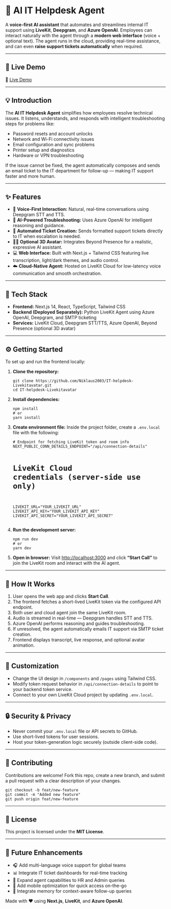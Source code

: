 <h1>🧠 AI IT Helpdesk Agent</h1>

<p>
A <b>voice-first AI assistant</b> that automates and streamlines internal IT support using <b>LiveKit</b>, <b>Deepgram</b>, and <b>Azure OpenAI</b>.  
Employees can interact naturally with the agent through a <b>modern web interface</b> (voice + optional text).  
The agent runs in the cloud, providing real-time assistance, and can even <b>raise support tickets automatically</b> when required.
</p>

<hr>

<h2>🚀 Live Demo</h2>
<p>
🔗 <a href="https://it-helpdesk-agent.netlify.app" target="_blank">Live Demo</a>  
</p>

<hr>

<h2>💡 Introduction</h2>
<p>
The <b>AI IT Helpdesk Agent</b> simplifies how employees resolve technical issues.  
It listens, understands, and responds with intelligent troubleshooting steps for problems like:
</p>
<ul>
  <li>Password resets and account unlocks</li>
  <li>Network and Wi-Fi connectivity issues</li>
  <li>Email configuration and sync problems</li>
  <li>Printer setup and diagnostics</li>
  <li>Hardware or VPN troubleshooting</li>
</ul>

<p>
If the issue cannot be fixed, the agent automatically composes and sends an email ticket to the IT department for follow-up — making IT support faster and more human.
</p>

<hr>

<h2>✨ Features</h2>
<ul>
  <li>🎤 <b>Voice-First Interaction:</b> Natural, real-time conversations using Deepgram STT and TTS.</li>
  <li>🤖 <b>AI-Powered Troubleshooting:</b> Uses Azure OpenAI for intelligent reasoning and guidance.</li>
  <li>📧 <b>Automated Ticket Creation:</b> Sends formatted support tickets directly to IT when escalation is needed.</li>
  <li>🧍‍♂️ <b>Optional 3D Avatar:</b> Integrates Beyond Presence for a realistic, expressive AI assistant.</li>
  <li>💻 <b>Web Interface:</b> Built with Next.js + Tailwind CSS featuring live transcription, light/dark themes, and audio control.</li>
  <li>☁️ <b>Cloud-Native Agent:</b> Hosted on LiveKit Cloud for low-latency voice communication and smooth orchestration.</li>
</ul>

<hr>

<h2>🧰 Tech Stack</h2>
<ul>
  <li><b>Frontend:</b> Next.js 14, React, TypeScript, Tailwind CSS</li>
  <li><b>Backend (Deployed Separately):</b> Python LiveKit Agent using Azure OpenAI, Deepgram, and SMTP ticketing</li>
  <li><b>Services:</b> LiveKit Cloud, Deepgram STT/TTS, Azure OpenAI, Beyond Presence (optional 3D avatar)</li>
</ul>

<hr>

<h2>⚙️ Getting Started</h2>

<p>To set up and run the frontend locally:</p>

<ol>
  <li>
    <b>Clone the repository:</b>
    <pre><code>git clone https://github.com/Niklaus2003/IT-helpdesk-Livekitavatar.git
cd IT-helpdesk-Livekitavatar</code></pre>
  </li>

  <li>
    <b>Install dependencies:</b>
    <pre><code>npm install
# or
yarn install</code></pre>
  </li>

  <li>
    <b>Create environment file:</b>  
    Inside the project folder, create a <code>.env.local</code> file with the following:
    <pre><code># Endpoint for fetching LiveKit token and room info
NEXT_PUBLIC_CONN_DETAILS_ENDPOINT="/api/connection-details"

# LiveKit Cloud credentials (server-side use only)
LIVEKIT_URL="YOUR_LIVEKIT_URL"
LIVEKIT_API_KEY="YOUR_LIVEKIT_API_KEY"
LIVEKIT_API_SECRET="YOUR_LIVEKIT_API_SECRET"</code></pre>
  </li>

  <li>
    <b>Run the development server:</b>
    <pre><code>npm run dev
# or
yarn dev</code></pre>
  </li>

  <li>
    <b>Open in browser:</b>  
    Visit <a href="http://localhost:3000" target="_blank">http://localhost:3000</a> and click <b>“Start Call”</b> to join the LiveKit room and interact with the AI agent.
  </li>
</ol>

<hr>

<h2>🧩 How It Works</h2>
<ol>
  <li>User opens the web app and clicks <b>Start Call</b>.</li>
  <li>The frontend fetches a short-lived LiveKit token via the configured API endpoint.</li>
  <li>Both user and cloud agent join the same LiveKit room.</li>
  <li>Audio is streamed in real-time — Deepgram handles STT and TTS.</li>
  <li>Azure OpenAI performs reasoning and guides troubleshooting.</li>
  <li>If unresolved, the agent automatically emails IT support via SMTP ticket creation.</li>
  <li>Frontend displays transcript, live response, and optional avatar animation.</li>
</ol>

<hr>

<h2>🔧 Customization</h2>
<ul>
  <li>Change the UI design in <code>/components</code> and <code>/pages</code> using Tailwind CSS.</li>
  <li>Modify token request behavior in <code>/api/connection-details</code> to point to your backend token service.</li>
  <li>Connect to your own LiveKit Cloud project by updating <code>.env.local</code>.</li>
</ul>

<hr>

<h2>🔒 Security & Privacy</h2>
<ul>
  <li>Never commit your <code>.env.local</code> file or API secrets to GitHub.</li>
  <li>Use short-lived tokens for user sessions.</li>
  <li>Host your token-generation logic securely (outside client-side code).</li>
</ul>

<hr>

<h2>🤝 Contributing</h2>
<p>
Contributions are welcome!  
Fork this repo, create a new branch, and submit a pull request with a clear description of your changes.
</p>

<pre><code>git checkout -b feat/new-feature
git commit -m "Added new feature"
git push origin feat/new-feature</code></pre>

<hr>

<h2>📄 License</h2>
<p>This project is licensed under the <b>MIT License</b>.</p>

<hr>

<h2>🌟 Future Enhancements</h2>
<ul>
  <li>🎧 Add multi-language voice support for global teams</li>
  <li>📊 Integrate IT ticket dashboards for real-time tracking</li>
  <li>💬 Expand agent capabilities to HR and Admin queries</li>
  <li>📱 Add mobile optimization for quick access on-the-go</li>
  <li>🧠 Integrate memory for context-aware follow-up queries</li>
</ul>

<p>
Made with ❤️ using <b>Next.js</b>, <b>LiveKit</b>, and <b>Azure OpenAI</b>.
</p>
